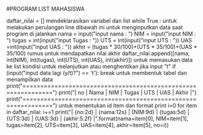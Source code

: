 #PROGRAM LIST MAHASISWA

daftar_nilai = [] mendeklarasikan variabel dan list
while True : untuk melakukan perulangan
line dibawah ini untuk menginputkan data saat program di jalankan
nama = input("input nama : ")
NIM = input("input NIM : ")
tugas = int(input("input Tugas : "))
UTS = int(input("input UTS : "))
UAS =int(input("input UAS : "))
akhir = (tugas * 30/100)+(UTS * 35/100)+(UAS * 35/100) rumus untuk mendapatkan nilai akhir
daftar_nilai.append([nama, int(NIM), int(tugas), int(UTS), int(UAS), int(akhir)]) untuk memasukan data ke list
kondisi untuk melanjutkan atau menghentikan jika input "t"
if (input("input data lagi (y/t)?") == 't'):
        break
untuk membentuk tabel dan menampilkan data
print("==============================================================")
print("| no |      Nama     |    NIM    | Tugas | UTS | UAS | Akhir |")
print("==============================================================")
untuk menentukan id item dan format print
i=0
for item in daftar_nilai:
    i+=1
    print("| {no:2d} |  {nama:12s} | {NIM:9d} | {tugas:5d} | {UTS:3d} | {UAS:3d} | {akhir:5.2f} |".format(nama=item[0], NIM=item[1], tugas=item[2], UTS=item[3], UAS=item[4], akhir=item[5], no=i))
